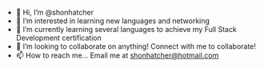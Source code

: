 - 👋 Hi, I’m @shonhatcher
- 👀 I’m interested in learning new languages and networking
- 🌱 I’m currently learning several languages to achieve my Full Stack Development certification
- 💞️ I’m looking to collaborate on anything! Connect with me to collaborate!
- 📫 How to reach me... Email me at shonhatcher@hotmail.com

<!---
shonhatcher/shonhatcher is a ✨ special ✨ repository because its `README.md` (this file) appears on your GitHub profile.
You can click the Preview link to take a look at your changes.
--->
